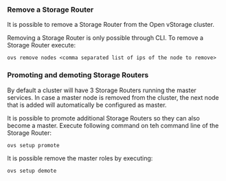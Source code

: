 ### Remove a Storage Router

It is possible to remove a Storage Router from the Open vStorage cluster.

Removing a Storage Router is only possible through CLI. To remove a Storage Router execute:
```
ovs remove nodes <comma separated list of ips of the node to remove>
```

### Promoting and demoting Storage Routers
By default a cluster will have 3 Storage Routers running the master services. In case a master node is removed from the cluster, the next node that is added will automatically be configured as master.

It is possible to promote additional Storage Routers so they can also become a master. Execute following command on teh command line of the Storage Router:
```
ovs setup promote
```

It is possible remove the master roles by executing:
  ```
ovs setup demote
```